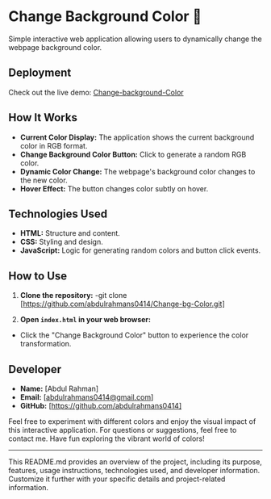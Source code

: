 # Change Background Color 🎨

Simple interactive web application allowing users to dynamically change the webpage background color.

## Deployment

Check out the live demo: [Change-background-Color](https://jolly-maamoul-588ae0.netlify.app)

## How It Works

- **Current Color Display:** The application shows the current background color in RGB format.
- **Change Background Color Button:** Click to generate a random RGB color.
- **Dynamic Color Change:** The webpage's background color changes to the new color.
- **Hover Effect:** The button changes color subtly on hover.

## Technologies Used

- **HTML:** Structure and content.
- **CSS:** Styling and design.
- **JavaScript:** Logic for generating random colors and button click events.

## How to Use

1. **Clone the repository:**
-git clone [https://github.com/abdulrahmans0414/Change-bg-Color.git]
   
2. **Open `index.html` in your web browser:**
- Click the "Change Background Color" button to experience the color transformation.

## Developer

- **Name:** [Abdul Rahman]
- **Email:** [abdulrahmans0414@gmail.com]
- **GitHub:** [https://github.com/abdulrahmans0414]

Feel free to experiment with different colors and enjoy the visual impact of this interactive application. For questions or suggestions, feel free to contact me. Have fun exploring the vibrant world of colors!

---

This README.md provides an overview of the project, including its purpose, features, usage instructions, technologies used, and developer information. Customize it further with your specific details and project-related information.

